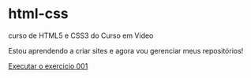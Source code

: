 # html-css
 curso de HTML5 e CSS3 do Curso em Video

 Estou aprendendo a criar sites e agora vou gerenciar meus repositórios!

<a href="https://nilsonsantos37.github.io/html-css/execicios/ex001/">Executar o exercicio 001</a>